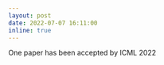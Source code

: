 ```yaml
---
layout: post
date: 2022-07-07 16:11:00
inline: true
---
```


One paper has been accepted by ICML 2022